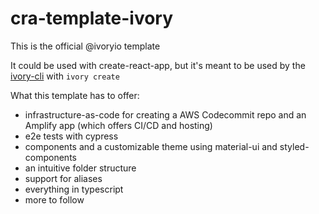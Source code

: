 # cra-template-ivory

This is the official @ivoryio template 

It could be used with create-react-app, but it's meant to be used by the [ivory-cli](https://www.npmjs.com/package/@ivoryio/ivory-cli) with `ivory create`

What this template has to offer:
* infrastructure-as-code for creating a AWS Codecommit repo and an Amplify app (which offers CI/CD and hosting)
* e2e tests with cypress
* components and a customizable theme using material-ui and styled-components
* an intuitive folder structure
* support for aliases
* everything in typescript
* more to follow

